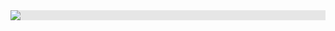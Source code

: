 <img style="display: block;-webkit-user-select: none;margin: auto;cursor: zoom-out;background-color: hsl(0, 0%, 90%);" src="https://user-images.githubusercontent.com/74038190/215768208-3bf3dda8-eeea-40ee-a58b-f5ac529685bf.gif" width="auto" height="auto">
